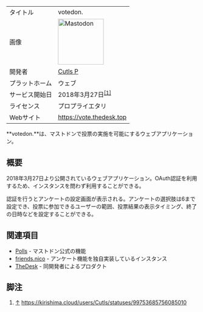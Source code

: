<div>

|                |                                                                                                                                                                                                                                                                                                        |
|----------------|--------------------------------------------------------------------------------------------------------------------------------------------------------------------------------------------------------------------------------------------------------------------------------------------------------|
| タイトル       | votedon.                                                                                                                                                                                                                                                                                               |
| 画像           | [<img src="/images/thumb/0/00/Mastodon_logo.png/120px-Mastodon_logo.png" srcset="/images/thumb/0/00/Mastodon_logo.png/180px-Mastodon_logo.png 1.5x, /images/0/00/Mastodon_logo.png 2x" width="120" height="120" alt="Mastodon" />](/%E3%83%95%E3%82%A1%E3%82%A4%E3%83%AB:Mastodon_logo.png "Mastodon") |
| 開発者         | [Cutls P](/Cutls_P "Cutls P")                                                                                                                                                                                                                                                                          |
| プラットホーム | ウェブ                                                                                                                                                                                                                                                                                                 |
| サービス開始日 | 2018年3月27日<sup>[\[1\]](#cite_note-1)</sup>                                                                                                                                                                                                                                                          |
| ライセンス     | プロプライエタリ                                                                                                                                                                                                                                                                                       |
| Webサイト      | <a href="https://vote.thedesk.top" rel="nofollow">https://vote.thedesk.top</a>                                                                                                                                                                                                                         |

  
**votedon.**は、マストドンで投票の実施を可能にするウェブアプリケーション。

## 概要

2018年3月27日より公開されているウェブアプリケーション。OAuth認証を利用するため、インスタンスを問わず利用することができる。

認証を行うとアンケートの設定画面が表示される。アンケートの選択肢は6まで設定でき、投票に参加できるユーザーの範囲、投票結果の表示タイミング、終了の日時などを設定することができる。

## 関連項目

-   [Polls](/Polls "Polls") - マストドン公式の機能
-   [friends.nico](/Friends.nico "Friends.nico") - アンケート機能を独自実装しているインスタンス
-   [TheDesk](/TheDesk "TheDesk") - 同開発者によるプロダクト

## 脚注

<div>

1.  [↑](#cite_ref-1) <a href="https://kirishima.cloud/users/Cutls/statuses/99753685756085010" rel="nofollow">https://kirishima.cloud/users/Cutls/statuses/99753685756085010</a>

</div>

</div>
